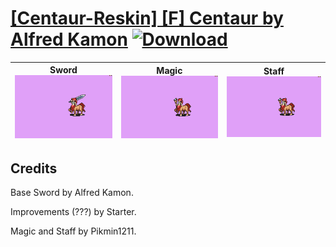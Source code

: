 # [\[Centaur-Reskin\] \[F\] Centaur by Alfred Kamon](./) [![Download](https://img.shields.io/badge/Download--red?style=social&logo=github)](https://minhaskamal.github.io/DownGit/#/home?url=https://github.com/Klokinator/FE-Repo/tree/main/Battle%20Animations%2FMonsters%20-%20Basic%20Types%2F%5BCentaur-Reskin%5D%20%5BF%5D%20Centaur%20by%20Alfred%20Kamon)

| <b>Sword</b><br/><img alt="Sword animation" src="./1.%20Sword/Sword.gif"/> | <b>Magic</b><br/><img alt="Magic animation" src="./6.%20Magic/Magic.gif"/> | <b>Staff</b><br/><img alt="Staff animation" src="./7.%20Staff/Staff.gif"/> |
| :---: | :---: | :---: |

## Credits

Base Sword by Alfred Kamon. 

Improvements (???) by Starter.

Magic and Staff by Pikmin1211.

